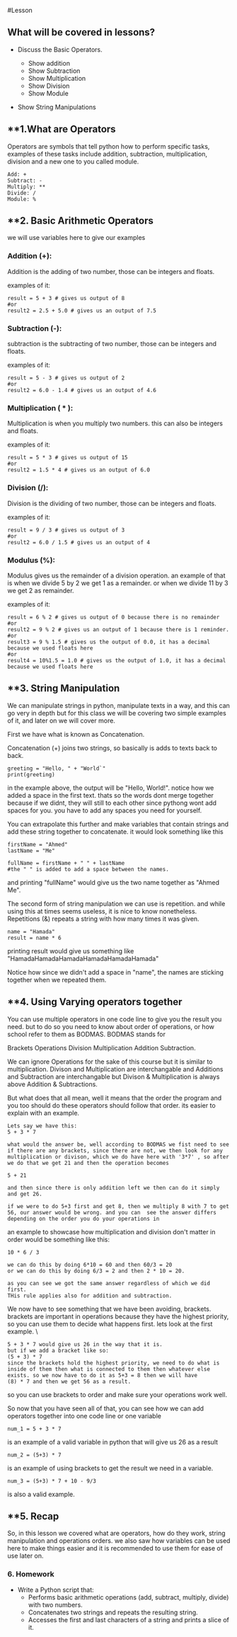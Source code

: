 #Lesson

## What will be covered in lessons?

- Discuss the Basic Operators.
	- Show addition
	- Show Subtraction
	- Show Multiplication
	- Show Division
	- Show Module

- Show String Manipulations

## **1.What are Operators

Operators are symbols that tell python how to perform specific tasks, examples of these tasks include addition, subtraction, multiplication, division and a new one to you called module. 

```
Add: +
Subtract: -
Multiply: **
Divide: /
Module: %
```

## **2. Basic Arithmetic Operators

we will use variables here to give our examples
### Addition (+):

Addition is the adding of two number, those can be integers and floats. 

examples of it:
```
result = 5 + 3 # gives us output of 8
#or
result2 = 2.5 + 5.0 # gives us an output of 7.5
```

### Subtraction (-):

subtraction is the subtracting of two number, those can be integers and floats. 

examples of it:

```
result = 5 - 3 # gives us output of 2
#or
result2 = 6.0 - 1.4 # gives us an output of 4.6
```

### Multiplication ( * ):

Multiplication is when you multiply two numbers. this can also be integers and floats.

examples of it:

```
result = 5 * 3 # gives us output of 15
#or
result2 = 1.5 * 4 # gives us an output of 6.0
```


### Division (/):

Division is the dividing of two number, those can be integers and floats. 

examples of it:

```
result = 9 / 3 # gives us output of 3
#or
result2 = 6.0 / 1.5 # gives us an output of 4
```


### Modulus (%):

Modulus gives us the remainder of a division operation. an example of that is when we divide 5 by 2 we get 1 as a remainder. or when we divide 11 by 3 we get 2 as remainder.

examples of it:

```
result = 6 % 2 # gives us output of 0 because there is no remainder 
#or
result2 = 9 % 2 # gives us an output of 1 because there is 1 reminder.
#or
result3 = 9 % 1.5 # gives us the output of 0.0, it has a decimal because we used floats here
#or
result4 = 10%1.5 = 1.0 # gives us the output of 1.0, it has a decimal because we used floats here
```


## **3. String Manipulation

We can manipulate strings in python, manipulate texts in a way, and this can go very in depth but for this class we will be covering two simple examples of it, and later on we will cover more.

First we have what is known as Concatenation.

Concatenation (+) joins two strings, so basically is adds to texts back to back.

```
greeting = "Hello, " + "World`"
print(greeting)
```
in the example above, the output will be "Hello, World!". notice how we added a space in the first text. thats so the words dont merge together because if we didnt, they will still to each other since pythong wont add spaces for you. you have to add any spaces you need for yourself.

You can extrapolate this further and make variables that contain strings and add these string together to concatenate. it would look something like this
```
firstName = "Ahmed"
lastName = "Me"

fullName = firstName + " " + lastName
#the " " is added to add a space between the names.
```
and printing "fullName" would give us the two name together as "Ahmed Me".

 The second form of string manipulation we can use is repetition. and while using this at times seems useless, it is nice to know nonetheless. 
Repetitions  (&)  repeats a string with how many times it was given.

```
name = "Hamada"
result = name * 6
```
printing result would give us something like "HamadaHamadaHamadaHamadaHamadaHamada"

Notice how since we didn't add a space in "name", the names are sticking together when we repeated them.

## **4. Using Varying operators together

You can use multiple operators in one code line to give you the result you need. but to do so you need to know about order of operations, or how school refer to them as BODMAS. BODMAS stands for 

Brackets
Operations
Division
Multiplication
Addition
Subtraction.

We can ignore Operations for the sake of this course but it is similar to multiplication. Divison and Multiplication are interchangable and Additions and Subtraction are interchangable but Divison & Multiplication is always above Addition & Subtractions.

But what does that all mean, well it means that the order the program and you too should do these operators should follow that order. its easier to explain with an example.

```
Lets say we have this:
5 + 3 * 7

what would the answer be, well according to BODMAS we fist need to see if there are any brackets, since there are not, we then look for any multiplication or divison, which we do have here with '3*7' , so after we do that we get 21 and then the operation becomes

5 + 21

and then since there is only addition left we then can do it simply and get 26.

if we were to do 5+3 first and get 8, then we multiply 8 with 7 to get 56, our answer would be wrong. and you can  see the answer differs depending on the order you do your operations in
```

an example to showcase how multiplication and division don't matter in order would be something like this:
```
10 * 6 / 3 

we can do this by doing 6*10 = 60 and then 60/3 = 20
or we can do this by doing 6/3 = 2 and then 2 * 10 = 20.

as you can see we got the same answer regardless of which we did first. 
THis rule applies also for addition and subtraction.
```

We now have to see something that we have been avoiding, brackets. brackets are important in operations because they have the highest priority, so you can use them to decide what happens first. lets look at the first example.
\
```
5 + 3 * 7 would give us 26 in the way that it is.
but if we add a bracket like so:
(5 + 3) * 7
since the brackets hold the highest priority, we need to do what is inside of them then what is connected to them then whatever else exists. so we now have to do it as 5+3 = 8 then we will have 
(8) * 7 and then we get 56 as a result.
```

so you can use brackets to order and make sure your operations work well.

So now that you have seen all of that, you can see how we can add operators together into one code line or one variable 

```
num_1 = 5 + 3 * 7
```
is an example of a valid variable in python that will give us 26 as a result

```
num_2 = (5+3) * 7
```
is an example of using brackets to get the result we need in a variable.

```
num_3 = (5+3) * 7 + 10 - 9/3 
```

is also a valid example.

## **5. Recap

So, in this lesson we covered what are operators, how do they work, string manipulation and operations orders. we also saw how variables can be used here to make things easier and it is recommended to use them for ease of use later on.


### **6. Homework**

- Write a Python script that:
    - Performs basic arithmetic operations (add, subtract, multiply, divide) with two numbers.
    - Concatenates two strings and repeats the resulting string.
    - Accesses the first and last characters of a string and prints a slice of it.